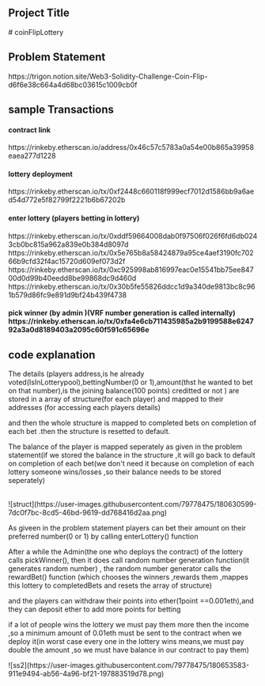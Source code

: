 <h2> Project Title </h2>
# coinFlipLottery

<h2> Problem Statement </h2>
 https://trigon.notion.site/Web3-Solidity-Challenge-Coin-Flip-d6f6e38c664a4d68bc03615c1009cb0f
 
 <h2>sample Transactions </h2>
 <h4>contract link</h4>
 https://rinkeby.etherscan.io/address/0x46c57c5783a0a54e00b865a39958eaea277d1228
 <h4>lottery deployment </h4>
 https://rinkeby.etherscan.io/tx/0xf2448c660118f999ecf7012d1586bb9a6aed54d772e5f82799f2221b6b67202b
 <h4> enter lottery (players betting in lottery)</h4>
 https://rinkeby.etherscan.io/tx/0xddf59664008dab0f97506f026f6fd6db0243cb0bc815a962a839e0b384d8097d
 https://rinkeby.etherscan.io/tx/0x5e765b8a58424879a95ce4aef3190fc70266b9cfd32f4ac15720d609ef073d2f
 https://rinkeby.etherscan.io/tx/0xc925998ab816997eac0e15541bb75ee84700d0d99b40eedd8be99868dc9d460d
 https://rinkeby.etherscan.io/tx/0x30b5fe55826ddcc1d9a340de9813bc8c961b579d86fc9e891d9bf24b439f4738
 <h4> pick winner (by admin )(VRF number generation is called internally)
 https://rinkeby.etherscan.io/tx/0xfa4e6cb711435985a2b9199588e624792a3a0d8189403a2095c60f591c65696e
 
 <h2> code explanation </h2>
 
 <p>The details (players address,is he already voted(IsInLotterypool),bettingNumber(0 or 1),amount(thst he wanted to bet on that number),is the joining balance(100 points) creditted or not ) are stored  in a array of structure(for each player) and mapped to their addresses (for accessing each players details)</p>
  <p>and then the whole structure is mapped to completed bets on completion of each bet .then the structure is resetted to default.</p>
  <p>The balance of the player is mapped seperately as given in the problem statement(if we stored the balance in the structure ,it will go back to default on completion of each bet(we don't need it because on completion of each lottery someone wins/losses ,so their balance needs to be stored seperately)</p>
 <br>
![struct](https://user-images.githubusercontent.com/79778475/180630599-7dc0f7bc-8cd5-46bd-9619-dd768416d2aa.png)
<br>
  <p>As giveen in the problem statement players can bet their amount on their preferred number(0 or 1) by calling enterLottery() function <p>
  <p>After a while the Admin(the one who deploys the contract) of the lottery calls pickWinner(), then it does call random number generation function(it generates random number) , the random number generator calls the rewardBet() function (which chooses the winners ,rewards them ,mappes this lottery to completedBets and resets the array of structure)<p>
  <p>and the players can withdraw their points into ether(1point ==0.001eth),and they can deposit ether to add more points for betting<p>
  <p>if a lot of people wins the lottery we must pay them more then the income ,so a minimum amount of 0.01eth must be sent to the contract when we deploy it(in worst case every one in the lottery wins means,we must pay double the amount ,so we must have balance in our contract to pay them)</p>
![ss2](https://user-images.githubusercontent.com/79778475/180653583-911e9494-ab56-4a96-bf21-197883519d78.png)
